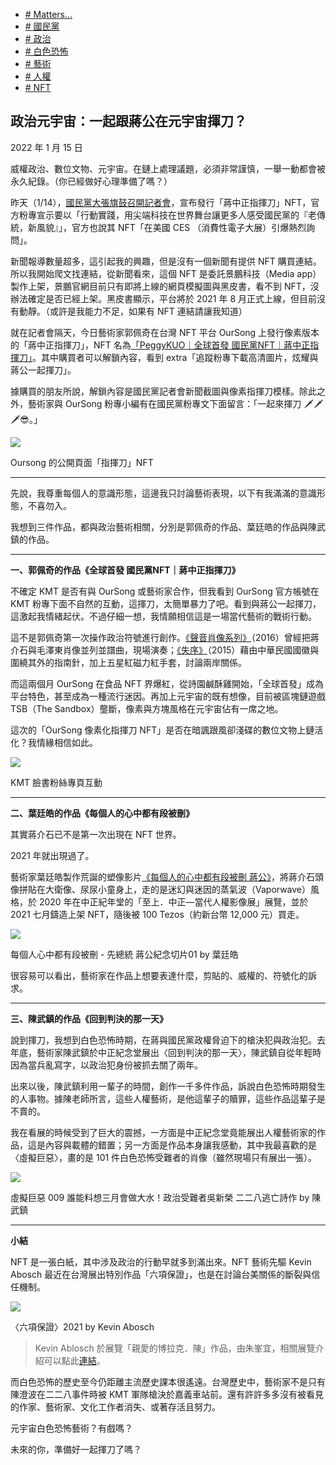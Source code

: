 +   [# Matters…](https://matters.town/tags/48504-Matters-%E6%AF%8F%E6%97%A5%E7%B2%BE%E9%81%B8)
+   [# 國民黨](https://matters.town/tags/2510-%E5%9C%8B%E6%B0%91%E9%BB%A8)
+   [# 政治](https://matters.town/tags/2119-%E6%94%BF%E6%B2%BB)
+   [# 白色恐怖](https://matters.town/tags/2864-%E7%99%BD%E8%89%B2%E6%81%90%E6%80%96)
+   [# 藝術](https://matters.town/tags/1841-%E8%97%9D%E8%A1%93)
+   [# 人權](https://matters.town/tags/600-%E4%BA%BA%E6%AC%8A)
+   [# NFT](https://matters.town/tags/7990-NFT)

## 政治元宇宙：一起跟蔣公在元宇宙揮刀？

2022 年 1 月 15 日

威權政治、數位文物、元宇宙。在鏈上處理議題，必須非常謹慎，一舉一動都會被永久紀錄。（你已經做好心理準備了嗎？）

昨天（1/14），[國民黨大張旗鼓召開記者會](https://www.facebook.com/mykmt/posts/10160054691447973)，宣布發行「蔣中正指揮刀」NFT，官方粉專宣示要以「行動實踐，用尖端科技在世界舞台讓更多人感受國民黨的『老傳統，新風貌』」，官方也說其 NFT「在美國 CES （消費性電子大展）引爆熱烈詢問」。

新聞報導數量超多，這引起我的興趣，但是沒有一個新聞有提供 NFT 購買連結。所以我開始爬文找連結，從新聞看來，這個 NFT 是委託景鵬科技（Media app）製作上架，景鵬官網目前只有即將上線的網頁模擬圖與黑皮書，看不到 NFT，沒辦法確定是否已經上架。黑皮書顯示，平台將於 2021 年 8 月正式上線，但目前沒有動靜。（或許是我能力不足，如果有 NFT 連結請讓我知道）

就在記者會隔天，今日藝術家郭佩奇在台灣 NFT 平台 OurSong 上發行像素版本的「蔣中正指揮刀」，NFT 名為[「PeggyKUO｜全球首發 國民黨NFT｜蔣中正指揮刀」](https://www.oursong.com/vibe/awmgmjqw)。其中購買者可以解鎖內容，看到 extra「追蹤粉專下載高清圖片，炫耀與蔣公一起揮刀」。

據購買的朋友所說，解鎖內容是國民黨記者會新聞截圖與像素指揮刀模樣。除此之外，藝術家與 OurSong 粉專小編有在國民黨粉專文下面留言：「一起來揮刀 🗡🗡🗡😎。」

 ![](https://assets.matters.news/embed/c2b9d857-9834-40d1-b2a8-8eb952693fd7.png)

Oursong 的公開頁面「指揮刀」NFT

* * *

先說，我尊重每個人的意識形態，這邊我只討論藝術表現，以下有我滿滿的意識形態，不喜勿入。

我想到三件作品，都與政治藝術相關，分別是郭佩奇的作品、葉廷皓的作品與陳武鎮的作品。

* * *

**一、郭佩奇的作品《全球首發 國民黨NFT｜蔣中正指揮刀》**

不確定 KMT 是否有與 OurSong 或藝術家合作，但我看到 OurSong 官方帳號在 KMT 粉專下面不自然的互動，這揮刀，太簡單暴力了吧。看到與蔣公一起揮刀，這激起我情緒起伏。不過仔細一想，我情願相信這是一場當代藝術的戰術行動。

這不是郭佩奇第一次操作政治符號進行創作。[《聲音肖像系列》](https://www.peichikuo.com/soundportrait?lang=zh)（2016）曾經把蔣介石與毛澤東肖像並列並譜曲，現場演奏；[《失序》](https://www.peichikuo.com/disorder?lang=zh)（2015）藉由中華民國國徽與圍繞其外的指南針，加上五星紅磁力紅手套，討論兩岸關係。

而這兩個月 OurSong 在食品 NFT 界爆紅，從詩園鹹酥雞開始，「全球首發」成為平台特色，甚至成為一種流行迷因。再加上元宇宙的既有想像，目前被區塊鏈遊戲 TSB（The Sandbox）壟斷，像素與方塊風格在元宇宙佔有一席之地。

這次的「OurSong 像素化指揮刀 NFT」是否在暗諷跟風卻淺碟的數位文物上鏈活化？我情緣相信如此。

 ![](https://assets.matters.news/embed/d1a628ae-d377-45a9-9ded-579585526eda.png)

KMT 臉書粉絲專頁互動

* * *

**二、葉廷皓的作品《每個人的心中都有段被刪》**

其實蔣介石已不是第一次出現在 NFT 世界。

2021 年就出現過了。

藝術家葉廷皓製作荒誕的塑像影片[《每個人的心中都有段被刪 蔣公》](https://akaswap.com/akaobj/116)，將蔣介石頭像拼貼在大衛像、尿尿小童身上，走的是迷幻與迷因的蒸氣波（Vaporwave）風格，於 2020 年在中正紀年堂的「至上．中正—當代人權影像展」展覽，並於 2021 七月鑄造上架 NFT，隨後被 100 Tezos（約新台幣 12,000 元）買走。

 ![](https://assets.matters.news/embed/61b9dc1d-b8cb-4a9c-bfd6-49cf361c4edc.png)

每個人心中都有段被刪 - 先總統 蔣公紀念切片01 by 葉廷皓

很容易可以看出，藝術家在作品上想要表達什麼，剪貼的、威權的、符號化的訴求。

* * *

**三、陳武鎮的作品《回到判決的那一天》**

說到揮刀，我想到白色恐怖時期，在蔣與國民黨政權脅迫下的槍決犯與政治犯。去年底，藝術家陳武鎮於中正紀念堂展出〈回到判決的那一天〉，陳武鎮自從年輕時因為當兵亂寫字，以政治犯身份被抓去關了兩年。

出來以後，陳武鎮利用一輩子的時間，創作一千多件作品，訴說白色恐怖時期發生的人事物。據陳老師所言，這些人權藝術，是他這輩子的贖罪，這些作品這輩子是不賣的。

我在看展的時候受到了巨大的震撼，一方面是中正紀念堂竟能展出人權藝術家的作品，這是內容與載體的錯置；另一方面是作品本身讓我感動，其中我最喜歡的是〈虛擬巨惡〉，畫的是 101 件白色恐怖受難者的肖像（雖然現場只有展出一張）。

 ![](https://assets.matters.news/embed/919a600e-e48a-49e0-8658-ca7a1180d112.jpeg)

虛擬巨惡 009 誰能料想三月會做大水！政治受難者吳新榮 二二八逃亡詩作 by 陳武鎮

* * *

**小結**

NFT 是一張白紙，其中涉及政治的行動早就多到滿出來。NFT 藝術先驅 Kevin Abosch 最近在台灣展出特別作品「六項保證」，也是在討論台美關係的斷裂與信任機制。

 ![](https://assets.matters.news/embed/893c56df-69d8-49d7-8ba3-c6dd73ff8570.jpeg)

〈六項保證〉2021 by Kevin Abosch

> Kevin Ablosch 於展覽「親愛的博拉克．陳」作品，由朱峯宜，相關展覽介紹可以點此[連結](https://www.fengyichu.info/dbc-artworks)。

而白色恐怖的歷史至今仍距離主流歷史課本很遙遠。台灣歷史中，藝術家不是只有陳澄波在二二八事件時被 KMT 軍隊槍決於嘉義車站前。還有許許多多沒有被看見的作家、藝術家、文化工作者消失、或著存活且努力。

元宇宙白色恐怖藝術？有戲嗎？

未來的你，準備好一起揮刀了嗎？